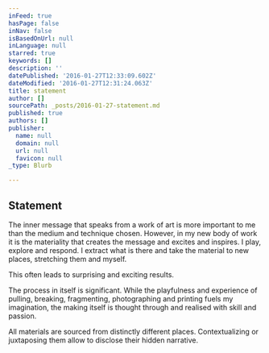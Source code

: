 ```yaml
---
inFeed: true
hasPage: false
inNav: false
isBasedOnUrl: null
inLanguage: null
starred: true
keywords: []
description: ''
datePublished: '2016-01-27T12:33:09.602Z'
dateModified: '2016-01-27T12:31:24.063Z'
title: statement
author: []
sourcePath: _posts/2016-01-27-statement.md
published: true
authors: []
publisher:
  name: null
  domain: null
  url: null
  favicon: null
_type: Blurb

---
```

## Statement

The inner
message that speaks from a work of art is more important to me than the medium
and technique chosen. However, in my new body of work it is the materiality
that creates the message and excites and inspires. I play, explore and respond.
I extract what is there and take the material to new places, stretching them
and myself.

This often leads to
surprising and exciting results. 

The
process in itself is significant. While the playfulness and experience of
pulling, breaking, fragmenting, photographing and printing fuels my
imagination, the making itself is thought through and realised with skill and
passion. 

All
materials are sourced from distinctly different places. Contextualizing or
juxtaposing them allow to disclose their hidden narrative.